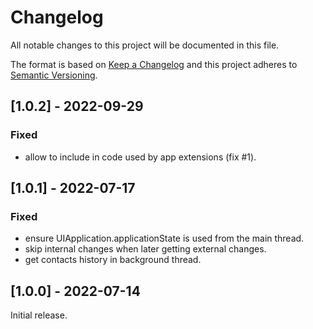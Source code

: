 # Changelog
All notable changes to this project will be documented in this file.

The format is based on [Keep a Changelog](http://keepachangelog.com/en/1.0.0/)
and this project adheres to [Semantic Versioning](http://semver.org/spec/v2.0.0.html).

## [1.0.2] - 2022-09-29

### Fixed
- allow to include in code used by app extensions (fix #1).

## [1.0.1] - 2022-07-17

### Fixed
- ensure UIApplication.applicationState is used from the main thread.
- skip internal changes when later getting external changes.
- get contacts history in background thread.

## [1.0.0] - 2022-07-14

Initial release.
